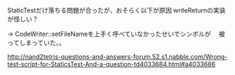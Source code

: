 

StaticTestだけ落ちる問題が合ったが、おそらく以下が原因
writeReturnの実装が怪しい？

-> CodeWriter::setFileNameを上手く呼べていなかったせいでシンボルが
　被ってしまっていた。。

http://nand2tetris-questions-and-answers-forum.52.s1.nabble.com/Wrong-test-script-for-StaticsTest-And-a-question-td4033684.html#a4033686
